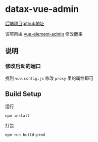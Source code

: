 # datax-vue-admin

[后端项目github地址](https://github.com/WeiYe-Jing/springboot-datax)

该项目由 [vue-element-admin](https://github.com/PanJiaChen/vue-element-admin) 修改而来

## 说明

### 修改启动的端口 

找到 `vue.config.js` 修改 `proxy` 里的属性即可

## Build Setup

运行 

```
npm install
```

打包

```
npm run build:prod
```
